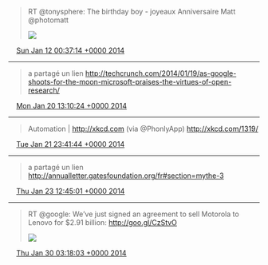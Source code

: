 > RT @tonysphere: The birthday boy - joyeaux Anniversaire Matt @photomatt
>
> ![](/media/422165337480523776-BduYY1ZCMAALS63.jpg)

<img src="/media/tweet.ico" width="12" /> [Sun Jan 12 00:37:14 +0000 2014](https://twitter.com/eduplessis/status/422165337480523776)

----

> a partagé un lien http://techcrunch.com/2014/01/19/as-google-shoots-for-the-moon-microsoft-praises-the-virtues-of-open-research/

<img src="/media/tweet.ico" width="12" /> [Mon Jan 20 13:10:24 +0000 2014](https://twitter.com/eduplessis/status/425253978889523200)

----

> Automation | http://xkcd.com (via @PhonlyApp) http://xkcd.com/1319/

<img src="/media/tweet.ico" width="12" /> [Tue Jan 21 23:41:44 +0000 2014](https://twitter.com/eduplessis/status/425775249301721088)

----

> a partagé un lien http://annualletter.gatesfoundation.org/fr#section=mythe-3

<img src="/media/tweet.ico" width="12" /> [Thu Jan 23 12:45:01 +0000 2014](https://twitter.com/eduplessis/status/426334754435112960)

----

> RT @google: We’ve just signed an agreement to sell Motorola to Lenovo for $2.91 billion: http://goo.gl/CzStvO
>
> ![](/media/428728790714294272-BfLiEyqCQAEWFWi.jpg)

<img src="/media/tweet.ico" width="12" /> [Thu Jan 30 03:18:03 +0000 2014](https://twitter.com/eduplessis/status/428728790714294272)